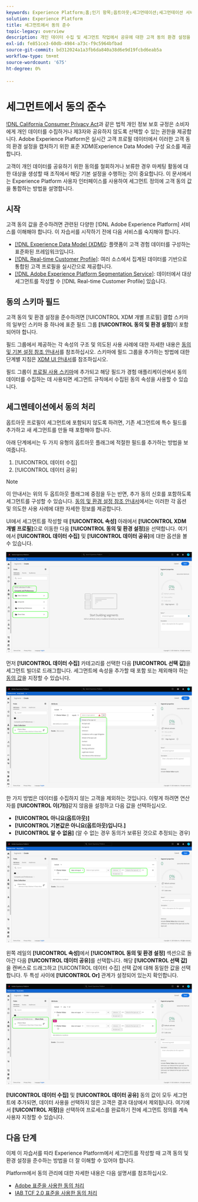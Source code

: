 ```yaml
---
keywords: Experience Platform;홈;인기 항목;옵트아웃;세그먼테이션;세그먼테이션 서비스;세그먼테이션 서비스;옵트아웃 적용;옵트아웃;옵트아웃;옵트아웃;옵트아웃;동의;공유;수집
solution: Experience Platform
title: 세그먼트에서 동의 준수
topic-legacy: overview
description: 개인 데이터 수집 및 세그먼트 작업에서 공유에 대한 고객 동의 환경 설정을 적용하는 방법을 알아봅니다.
exl-id: fe851ce3-60db-4984-a73c-f9c5964bfbad
source-git-commit: bd312024a1a3fb6da840a38d6e9d19fcbd6eab5a
workflow-type: tm+mt
source-wordcount: '675'
ht-degree: 0%

---
```


# 세그먼트에서 동의 준수

[!DNL California Consumer Privacy Act](CCPA)과 같은 법적 개인 정보 보호 규정은 소비자에게 개인 데이터를 수집하거나 제3자와 공유하지 않도록 선택할 수 있는 권한을 제공합니다. Adobe Experience Platform은 실시간 고객 프로필 데이터에서 이러한 고객 동의 환경 설정을 캡처하기 위한 표준 XDM(Experience Data Model) 구성 요소를 제공합니다.

고객이 개인 데이터를 공유하기 위한 동의를 철회하거나 보류한 경우 마케팅 활동에 대한 대상을 생성할 때 조직에서 해당 기본 설정을 수행하는 것이 중요합니다. 이 문서에서는 Experience Platform 사용자 인터페이스를 사용하여 세그먼트 정의에 고객 동의 값을 통합하는 방법을 설명합니다.

## 시작

고객 동의 값을 준수하려면 관련된 다양한 [!DNL Adobe Experience Platform] 서비스를 이해해야 합니다. 이 자습서를 시작하기 전에 다음 서비스를 숙지해야 합니다.

* [[!DNL Experience Data Model (XDM)]](../xdm/home.md): 플랫폼이 고객 경험 데이터를 구성하는 표준화된 프레임워크입니다.
* [[!DNL Real-time Customer Profile]](../profile/home.md): 여러 소스에서 집계된 데이터를 기반으로 통합된 고객 프로필을 실시간으로 제공합니다.
* [[!DNL Adobe Experience Platform Segmentation Service]](./home.md): 데이터에서 대상 세그먼트를 작성할 수  [!DNL Real-time Customer Profile] 있습니다.

## 동의 스키마 필드

고객 동의 및 환경 설정을 준수하려면 [!UICONTROL XDM 개별 프로필] 결합 스키마의 일부인 스키마 중 하나에 표준 필드 그룹 **[!UICONTROL 동의 및 환경 설정]**&#x200B;이 포함되어야 합니다.

필드 그룹에서 제공하는 각 속성의 구조 및 의도된 사용 사례에 대한 자세한 내용은 [동의 및 기본 설정 참조 안내서](../xdm/field-groups/profile/consents.md)를 참조하십시오. 스키마에 필드 그룹을 추가하는 방법에 대한 단계별 지침은 [XDM UI 안내서](../xdm/ui/resources/schemas.md#add-field-groups)를 참조하십시오.

필드 그룹이 [프로필 사용 스키마](../xdm/ui/resources/schemas.md#profile)에 추가되고 해당 필드가 경험 애플리케이션에서 동의 데이터를 수집하는 데 사용되면 세그먼트 규칙에서 수집된 동의 속성을 사용할 수 있습니다.

## 세그멘테이션에서 동의 처리

옵트아웃 프로필이 세그먼트에 포함되지 않도록 하려면, 기존 세그먼트에 특수 필드를 추가하고 새 세그먼트를 만들 때 포함해야 합니다.

아래 단계에서는 두 가지 유형의 옵트아웃 플래그에 적절한 필드를 추가하는 방법을 보여줍니다.

1. [!UICONTROL 데이터 수집]
1. [!UICONTROL 데이터 공유]

>[!NOTE]
>
>이 안내서는 위의 두 옵트아웃 플래그에 중점을 두는 반면, 추가 동의 신호를 포함하도록 세그먼트를 구성할 수 있습니다. [동의 및 환경 설정 참조 안내서](../xdm/field-groups/profile/consents.md)에서는 이러한 각 옵션 및 의도한 사용 사례에 대한 자세한 정보를 제공합니다.

UI에서 세그먼트를 작성할 때 **[!UICONTROL 속성]** 아래에서 **[!UICONTROL XDM 개별 프로필]**&#x200B;으로 이동한 다음 **[!UICONTROL 동의 및 환경 설정]**&#x200B;을 선택합니다. 여기에서 **[!UICONTROL 데이터 수집]** 및 **[!UICONTROL 데이터 공유]**&#x200B;에 대한 옵션을 볼 수 있습니다.

![](./images/opt-outs/consents.png)

먼저 **[!UICONTROL 데이터 수집]** 카테고리를 선택한 다음 **[!UICONTROL 선택 값]**&#x200B;을 세그먼트 빌더로 드래그합니다. 세그먼트에 속성을 추가할 때 포함 또는 제외해야 하는 [동의 값](../xdm/field-groups/profile/consents.md#choice-values)을 지정할 수 있습니다.

![](./images/opt-outs/consent-values.png)

한 가지 방법은 데이터를 수집하지 않는 고객을 제외하는 것입니다. 이렇게 하려면 연산자를 **[!UICONTROL 이(가)]**&#x200B;같지 않음을 설정하고 다음 값을 선택하십시오.

* **[!UICONTROL 아니요(옵트아웃)]**
* **[!UICONTROL 기본값은 아니요(옵트아웃)입니다.]**
* **[!UICONTROL 알 수 없음]** (알 수 없는 경우 동의가 보류된 것으로 추정되는 경우)

![](./images/opt-outs/collect.png)

왼쪽 레일의 **[!UICONTROL 속성]**&#x200B;에서 **[!UICONTROL 동의 및 환경 설정]** 섹션으로 돌아간 다음 **[!UICONTROL 데이터 공유]**&#x200B;를 선택합니다. 해당 **[!UICONTROL 선택 값]**&#x200B;을 캔버스로 드래그하고 [!UICONTROL 데이터 수집] 선택 값에 대해 동일한 값을 선택합니다. 두 특성 사이에 **[!UICONTROL Or]** 관계가 설정되어 있는지 확인합니다.

![](./images/opt-outs/share.png)

**[!UICONTROL 데이터 수집]** 및 **[!UICONTROL 데이터 공유]** 동의 값이 모두 세그먼트에 추가되면, 데이터 사용을 선택하지 않은 고객은 결과 대상에서 제외됩니다. 여기에서 **[!UICONTROL 저장]**&#x200B;을 선택하여 프로세스를 완료하기 전에 세그먼트 정의를 계속 사용자 지정할 수 있습니다.

## 다음 단계

이제 이 자습서를 따라 Experience Platform에서 세그먼트를 작성할 때 고객 동의 및 환경 설정을 준수하는 방법을 더 잘 이해할 수 있어야 합니다.

Platform에서 동의 관리에 대한 자세한 내용은 다음 설명서를 참조하십시오.

* [Adobe 표준을 사용한 동의 처리](../landing/governance-privacy-security/consent/adobe/overview.md)
* [IAB TCF 2.0 표준을 사용한 동의 처리](../landing/governance-privacy-security/consent/iab/overview.md)